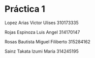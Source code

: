 # Práctica 1

Lopez Arias Victor Ulises   310173335

Rojas Espinoza Luis Angel 314170147

Rosas Bautista Miguel Filiberto 315284162

Sainz Takata Izumi María    314245195
